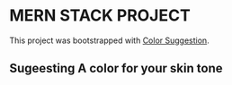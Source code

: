 # MERN STACK PROJECT

This project was bootstrapped with [Color Suggestion](https://suggestcolor.netlify.app/).

## Sugeesting A color for your skin tone 
